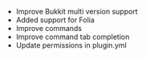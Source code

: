 - Improve Bukkit multi version support
- Added support for Folia
- Improve commands
- Improve command tab completion
- Update permissions in plugin.yml
